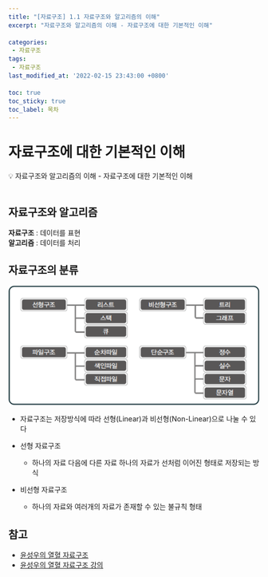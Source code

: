 ```yaml
---
title: "[자료구조] 1.1 자료구조와 알고리즘의 이해" 
excerpt: "자료구조와 알고리즘의 이해 - 자료구조에 대한 기본적인 이해"
 
categories:  
 - 자료구조
tags: 
 - 자료구조
last_modified_at: '2022-02-15 23:43:00 +0800'

toc: true
toc_sticky: true
toc_label: 목차
---
```

# 자료구조에 대한 기본적인 이해

<aside>
💡 자료구조와 알고리즘의 이해 - 자료구조에 대한 기본적인 이해
</aside>
<br>

## 자료구조와 알고리즘

**자료구조** : 데이터를 표현 <br>
**알고리즘** : 데이터를 처리

## 자료구조의 분류

![자료구조의 분류](/assets/images/posts/data01.png)

- 자료구조는 저장방식에 따라 선형(Linear)과 비선형(Non-Linear)으로 나눌 수 있다
 
- 선형 자료구조 
  - 하나의 자료 다음에 다른 자료 하나의 자료가 선처럼 이어진 형태로 저장되는 방식
  
- 비선형 자료구조 
  - 하나의 자료와 여러개의 자료가 존재할 수 있는 불규칙 형태


## 참고

- [윤성우의 열혈 자료구조](https://book.naver.com/bookdb/book_detail.nhn?bid=6809127) <br>
- [윤성우의 열혈 자료구조 강의](http://www.orentec.co.kr/teachlist/DA_ST_1/teach_sub1.php)
